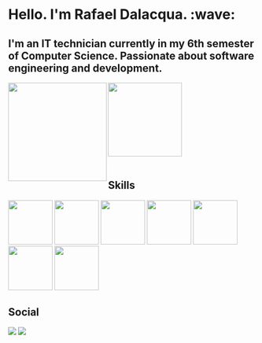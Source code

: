 <link rel="stylesheet" href="https://cdn.jsdelivr.net/gh/devicons/devicon@v2.15.1/devicon.min.css">
<h1> Hello. I'm Rafael Dalacqua. :wave: </h1>
<h2> I'm an IT technician currently in my 6th semester of Computer Science. Passionate about software engineering and development. </h2>
<div widht="50px">
  <img height="200px" align="left" src="https://github-readme-stats.vercel.app/api?username=dalacquar&theme=chartreuse-dark"/>
  <img height="150px" src="https://github-readme-stats.vercel.app/api/top-langs/?username=dalacquar&hide_progress=false&theme=chartreuse-dark"/>
</div>
<br>
<h2> Skills </h2>
<div>
  <img width="90px" src="https://cdn.jsdelivr.net/gh/devicons/devicon/icons/react/react-original-wordmark.svg"/>
  <img width="90px" src="https://cdn.jsdelivr.net/gh/devicons/devicon/icons/python/python-original-wordmark.svg"/>
  <img width="90px" src="https://cdn.jsdelivr.net/gh/devicons/devicon/icons/typescript/typescript-original.svg"/>
  <img width="90px" src="https://cdn.jsdelivr.net/gh/devicons/devicon/icons/html5/html5-plain-wordmark.svg" />
  <img width="90px" src="https://cdn.jsdelivr.net/gh/devicons/devicon/icons/css3/css3-plain-wordmark.svg" />
  <img width="90px" src="https://cdn.jsdelivr.net/gh/devicons/devicon/icons/javascript/javascript-original.svg" />
  <img width="90px" src="https://cdn.jsdelivr.net/gh/devicons/devicon/icons/php/php-original.svg" />
</div>
<h2> Social </h2>
<div>
  <a target="_blank" href="htttps://www.instagram.com/dalacquar"><img src="https://img.shields.io/badge/Instagram-E4405F?style=for-the-badge&logo=instagram&logoColor=white"></img></a>
  <a target="_blank" href="https://www.linkedin.com/in/rafael-dalacqua-07761921b"><img src="https://img.shields.io/badge/LinkedIn-0077B5?style=for-the-badge&logo=linkedin&logoColor=white"></img></a>
</div>



